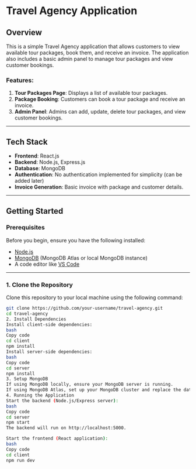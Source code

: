 # Travel Agency Application

## Overview

This is a simple Travel Agency application that allows customers to view available tour packages, book them, and receive an invoice. The application also includes a basic admin panel to manage tour packages and view customer bookings.

### Features:
1. **Tour Packages Page**: Displays a list of available tour packages.
2. **Package Booking**: Customers can book a tour package and receive an invoice.
3. **Admin Panel**: Admins can add, update, delete tour packages, and view customer bookings.

---

## Tech Stack

- **Frontend**: React.js
- **Backend**: Node.js, Express.js
- **Database**: MongoDB
- **Authentication**: No authentication implemented for simplicity (can be added later)
- **Invoice Generation**: Basic invoice with package and customer details.

---

## Getting Started

### Prerequisites
Before you begin, ensure you have the following installed:

- [Node.js](https://nodejs.org/)
- [MongoDB](https://www.mongodb.com/try/download/community) (MongoDB Atlas or local MongoDB instance)
- A code editor like [VS Code](https://code.visualstudio.com/)

---

### 1. Clone the Repository

Clone this repository to your local machine using the following command:

```bash
git clone https://github.com/your-username/travel-agency.git
cd travel-agency
2. Install Dependencies
Install client-side dependencies:
bash
Copy code
cd client
npm install
Install server-side dependencies:
bash
Copy code
cd server
npm install
3. Setup MongoDB
If using MongoDB locally, ensure your MongoDB server is running.
If using MongoDB Atlas, set up your MongoDB cluster and replace the database connection URL in the server/config/db.js file.
4. Running the Application
Start the backend (Node.js/Express server):
bash
Copy code
cd server
npm start
The backend will run on http://localhost:5000.

Start the frontend (React application):
bash
Copy code
cd client
npm run dev